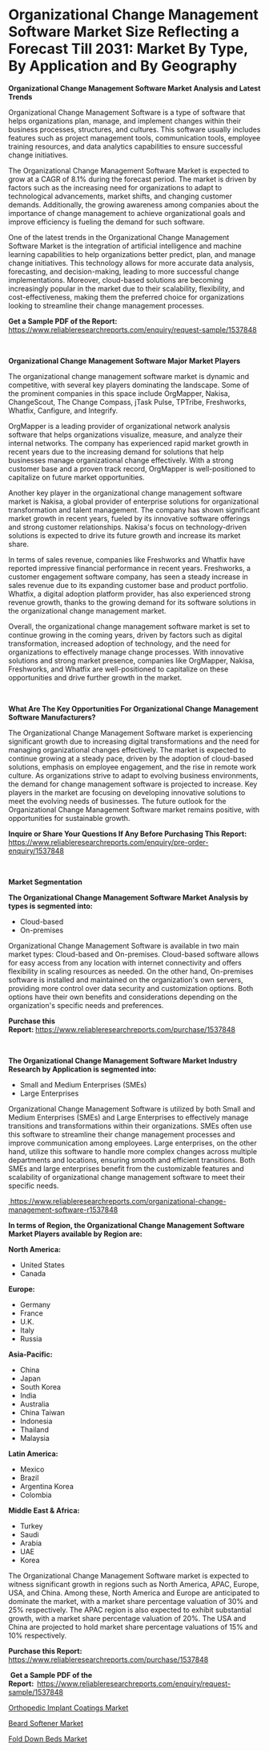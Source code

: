 <p><h1>Organizational Change Management Software Market Size Reflecting a Forecast Till 2031: Market By Type, By Application and By Geography</h1></p><p><strong>Organizational Change Management Software Market Analysis and Latest Trends</strong></p>
<p><p>Organizational Change Management Software is a type of software that helps organizations plan, manage, and implement changes within their business processes, structures, and cultures. This software usually includes features such as project management tools, communication tools, employee training resources, and data analytics capabilities to ensure successful change initiatives.</p><p>The Organizational Change Management Software Market is expected to grow at a CAGR of 8.1% during the forecast period. The market is driven by factors such as the increasing need for organizations to adapt to technological advancements, market shifts, and changing customer demands. Additionally, the growing awareness among companies about the importance of change management to achieve organizational goals and improve efficiency is fueling the demand for such software.</p><p>One of the latest trends in the Organizational Change Management Software Market is the integration of artificial intelligence and machine learning capabilities to help organizations better predict, plan, and manage change initiatives. This technology allows for more accurate data analysis, forecasting, and decision-making, leading to more successful change implementations. Moreover, cloud-based solutions are becoming increasingly popular in the market due to their scalability, flexibility, and cost-effectiveness, making them the preferred choice for organizations looking to streamline their change management processes.</p></p>
<p><strong>Get a Sample PDF of the Report:&nbsp;</strong> <a href="https://www.reliableresearchreports.com/enquiry/request-sample/1537848">https://www.reliableresearchreports.com/enquiry/request-sample/1537848</a></p>
<p>&nbsp;</p>
<p><strong>Organizational Change Management Software Major Market Players</strong></p>
<p><p>The organizational change management software market is dynamic and competitive, with several key players dominating the landscape. Some of the prominent companies in this space include OrgMapper, Nakisa, ChangeScout, The Change Compass, jTask Pulse, TPTribe, Freshworks, Whatfix, Canfigure, and Integrify.</p><p>OrgMapper is a leading provider of organizational network analysis software that helps organizations visualize, measure, and analyze their internal networks. The company has experienced rapid market growth in recent years due to the increasing demand for solutions that help businesses manage organizational change effectively. With a strong customer base and a proven track record, OrgMapper is well-positioned to capitalize on future market opportunities.</p><p>Another key player in the organizational change management software market is Nakisa, a global provider of enterprise solutions for organizational transformation and talent management. The company has shown significant market growth in recent years, fueled by its innovative software offerings and strong customer relationships. Nakisa's focus on technology-driven solutions is expected to drive its future growth and increase its market share.</p><p>In terms of sales revenue, companies like Freshworks and Whatfix have reported impressive financial performance in recent years. Freshworks, a customer engagement software company, has seen a steady increase in sales revenue due to its expanding customer base and product portfolio. Whatfix, a digital adoption platform provider, has also experienced strong revenue growth, thanks to the growing demand for its software solutions in the organizational change management market.</p><p>Overall, the organizational change management software market is set to continue growing in the coming years, driven by factors such as digital transformation, increased adoption of technology, and the need for organizations to effectively manage change processes. With innovative solutions and strong market presence, companies like OrgMapper, Nakisa, Freshworks, and Whatfix are well-positioned to capitalize on these opportunities and drive further growth in the market.</p></p>
<p>&nbsp;</p>
<p><strong>What Are The Key Opportunities For Organizational Change Management Software Manufacturers?</strong></p>
<p><p>The Organizational Change Management Software market is experiencing significant growth due to increasing digital transformations and the need for managing organizational changes effectively. The market is expected to continue growing at a steady pace, driven by the adoption of cloud-based solutions, emphasis on employee engagement, and the rise in remote work culture. As organizations strive to adapt to evolving business environments, the demand for change management software is projected to increase. Key players in the market are focusing on developing innovative solutions to meet the evolving needs of businesses. The future outlook for the Organizational Change Management Software market remains positive, with opportunities for sustainable growth.</p></p>
<p><strong>Inquire or Share Your Questions If Any Before Purchasing This Report:</strong> <a href="https://www.reliableresearchreports.com/enquiry/pre-order-enquiry/1537848">https://www.reliableresearchreports.com/enquiry/pre-order-enquiry/1537848</a></p>
<p>&nbsp;</p>
<p><strong>Market Segmentation</strong></p>
<p><strong>The Organizational Change Management Software Market Analysis by types is segmented into:</strong></p>
<p><ul><li>Cloud-based</li><li>On-premises</li></ul></p>
<p><p>Organizational Change Management Software is available in two main market types: Cloud-based and On-premises. Cloud-based software allows for easy access from any location with internet connectivity and offers flexibility in scaling resources as needed. On the other hand, On-premises software is installed and maintained on the organization's own servers, providing more control over data security and customization options. Both options have their own benefits and considerations depending on the organization's specific needs and preferences.</p></p>
<p><strong>Purchase this Report:&nbsp;</strong><a href="https://www.reliableresearchreports.com/purchase/1537848">https://www.reliableresearchreports.com/purchase/1537848</a></p>
<p>&nbsp;</p>
<p><strong>The Organizational Change Management Software Market Industry Research by Application is segmented into:</strong></p>
<p><ul><li>Small and Medium Enterprises (SMEs)</li><li>Large Enterprises</li></ul></p>
<p><p>Organizational Change Management Software is utilized by both Small and Medium Enterprises (SMEs) and Large Enterprises to effectively manage transitions and transformations within their organizations. SMEs often use this software to streamline their change management processes and improve communication among employees. Large enterprises, on the other hand, utilize this software to handle more complex changes across multiple departments and locations, ensuring smooth and efficient transitions. Both SMEs and large enterprises benefit from the customizable features and scalability of organizational change management software to meet their specific needs.</p></p>
<p><a href="https://www.reliableresearchreports.com/organizational-change-management-software-r1537848">&nbsp;https://www.reliableresearchreports.com/organizational-change-management-software-r1537848</a></p>
<p><strong>In terms of Region, the Organizational Change Management Software Market Players available by Region are:</strong></p>
<p>
    <p> <strong> North America: </strong>
        <ul>
            <li>United States</li>
            <li>Canada</li>
        </ul>
        </p> 
    <p> <strong> Europe: </strong>
        <ul>
            <li>Germany</li>
            <li>France</li>
            <li>U.K.</li>
            <li>Italy</li>
            <li>Russia</li>
        </ul>
        </p> 
    <p> <strong> Asia-Pacific: </strong>
        <ul>
            <li>China</li>
            <li>Japan</li>
            <li>South Korea</li>
            <li>India</li>
            <li>Australia</li>
            <li>China Taiwan</li>
            <li>Indonesia</li>
            <li>Thailand</li>
            <li>Malaysia</li>
        </ul>
        </p> 
    <p> <strong> Latin America: </strong>
        <ul>
            <li>Mexico</li>
            <li>Brazil</li>
            <li>Argentina Korea</li>
            <li>Colombia</li>
        </ul>
        </p> 
    <p> <strong> Middle East & Africa: </strong>
        <ul>
            <li>Turkey</li>
            <li>Saudi</li>
            <li>Arabia</li>
            <li>UAE</li>
            <li>Korea</li>
        </ul>
    </p>
    </p>
<p><p>The Organizational Change Management Software market is expected to witness significant growth in regions such as North America, APAC, Europe, USA, and China. Among these, North America and Europe are anticipated to dominate the market, with a market share percentage valuation of 30% and 25% respectively. The APAC region is also expected to exhibit substantial growth, with a market share percentage valuation of 20%. The USA and China are projected to hold market share percentage valuations of 15% and 10% respectively.</p></p>
<p><strong>Purchase this Report: </strong><a href="https://www.reliableresearchreports.com/purchase/1537848">https://www.reliableresearchreports.com/purchase/1537848</a></p>
<p>&nbsp;<strong>Get a Sample PDF of the Report:&nbsp;&nbsp;</strong><a href="https://www.reliableresearchreports.com/enquiry/request-sample/1537848">https://www.reliableresearchreports.com/enquiry/request-sample/1537848</a></p>
<p><strong></strong></p>
<p><p><a href="https://www.linkedin.com/pulse/orthopedic-implant-coatings-market-size-outlook-forecast-tcfbf?trackingId=N5Yt4COt%2BTQCWgJ8t0CYiQ%3D%3D">Orthopedic Implant Coatings Market</a></p><p><a href="https://www.linkedin.com/pulse/beard-softener-market-size-cagr-trends-2024-2030-score-market-andme">Beard Softener Market</a></p><p><a href="https://www.linkedin.com/pulse/fold-down-beds-market-share-evolution-growth-trends-2024-tkz9e">Fold Down Beds Market</a></p></p>